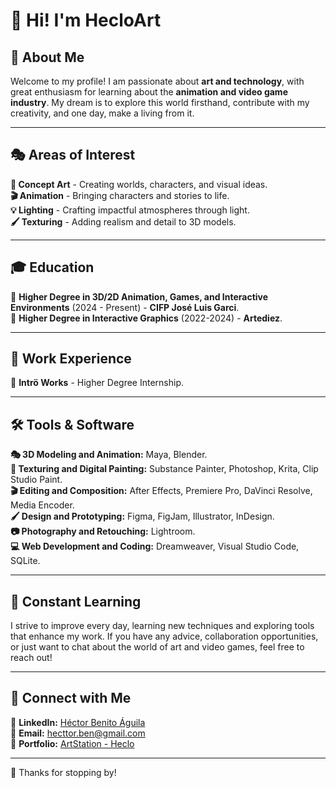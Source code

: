 # 🎨 Hi! I'm **HecloArt**

## 🌟 About Me

Welcome to my profile! I am passionate about **art and technology**, with great enthusiasm for learning about the **animation and video game industry**. My dream is to explore this world firsthand, contribute with my creativity, and one day, make a living from it.

---

## 🎭 Areas of Interest

**🎨 Concept Art** - Creating worlds, characters, and visual ideas.  
**🎬 Animation** - Bringing characters and stories to life.  
**💡 Lighting** - Crafting impactful atmospheres through light.  
**🖌️ Texturing** - Adding realism and detail to 3D models.  

---

## 🎓 Education

📌 **Higher Degree in 3D/2D Animation, Games, and Interactive Environments** (2024 - Present) - **CIFP José Luis Garci**.  
📌 **Higher Degree in Interactive Graphics** (2022-2024) - **Artediez**.  

---

## 💼 Work Experience

🔹 **Intrö Works** - Higher Degree Internship.  

---

## 🛠️ Tools & Software

**🎭 3D Modeling and Animation:** Maya, Blender.  
**🎨 Texturing and Digital Painting:** Substance Painter, Photoshop, Krita, Clip Studio Paint.  
**🎬 Editing and Composition:** After Effects, Premiere Pro, DaVinci Resolve, Media Encoder.  
**🖌️ Design and Prototyping:** Figma, FigJam, Illustrator, InDesign.  
**📷 Photography and Retouching:** Lightroom.  
**💻 Web Development and Coding:** Dreamweaver, Visual Studio Code, SQLite.  

---

## 🚀 Constant Learning

I strive to improve every day, learning new techniques and exploring tools that enhance my work. If you have any advice, collaboration opportunities, or just want to chat about the world of art and video games, feel free to reach out!

---

## 📩 Connect with Me

🔹 **LinkedIn:** [Héctor Benito Águila](https://www.linkedin.com/in/hector-benito-aguila-660952293/)  
🔹 **Email:** [hecttor.ben@gmail.com](mailto:hecttor.ben@gmail.com)  
🔹 **Portfolio:** [ArtStation - Heclo](https://www.artstation.com/heclo)  

---

💙 Thanks for stopping by!

